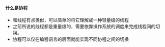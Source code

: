 #### 什么是协程
- 和线程有点类似，可以简单的将它理解成一种轻量级的线程
- 之前所说的线程都是重量级的，需要依靠操作系统的调度来完成线程间的切换。
- 协程可以仅在编程语言的层面就能实现不同协程之间的切换
